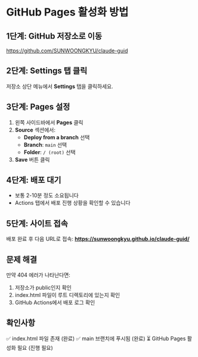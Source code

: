 # GitHub Pages 활성화 방법

## 1단계: GitHub 저장소로 이동
https://github.com/SUNWOONGKYU/claude-guid

## 2단계: Settings 탭 클릭
저장소 상단 메뉴에서 **Settings** 탭을 클릭하세요.

## 3단계: Pages 설정
1. 왼쪽 사이드바에서 **Pages** 클릭
2. **Source** 섹션에서:
   - **Deploy from a branch** 선택
   - **Branch**: `main` 선택
   - **Folder**: `/ (root)` 선택
3. **Save** 버튼 클릭

## 4단계: 배포 대기
- 보통 2-10분 정도 소요됩니다
- Actions 탭에서 배포 진행 상황을 확인할 수 있습니다

## 5단계: 사이트 접속
배포 완료 후 다음 URL로 접속:
**https://sunwoongkyu.github.io/claude-guid/**

## 문제 해결
만약 404 에러가 나타난다면:
1. 저장소가 public인지 확인
2. index.html 파일이 루트 디렉토리에 있는지 확인
3. GitHub Actions에서 배포 로그 확인

## 확인사항
✅ index.html 파일 존재 (완료)
✅ main 브랜치에 푸시됨 (완료)
⏳ GitHub Pages 활성화 필요 (진행 필요)
